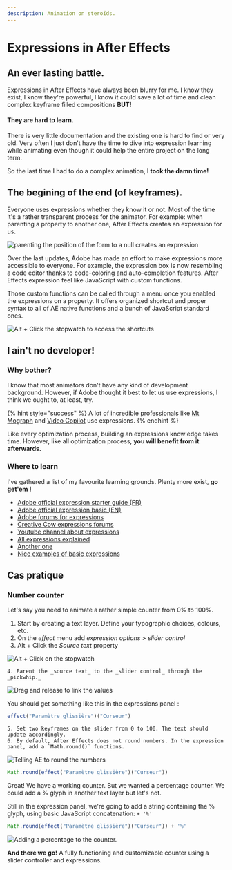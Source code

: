 ```yaml
---
description: Animation on steroïds.
---
```


# Expressions in After Effects

## An ever lasting battle.

Expressions in After Effects have always been blurry for me. I know they exist, I know they're powerful, I know it could save a lot of time and clean complex keyframe filled compositions **BUT!** 

#### They are hard to learn.

There is very little documentation and the existing one is hard to find or very old. Very often I just don't have the time to dive into expression learning while animating even though it could help the entire project on the long term.

So the last time I had to do a complex animation, **I took the damn time!**

## The begining of the end \(of keyframes\).

Everyone uses expressions whether they know it or not. Most of the time it's a rather transparent process for the animator. For example: when parenting a property to another one, After Effects creates an expression for us.

![parenting the position of the form to a null creates an expression](../.gitbook/assets/basic-expression.jpg)

Over the last updates, Adobe has made an effort to make expressions more accessible to everyone. For example, the expression box is now resembling a code editor thanks to code-coloring and auto-completion features. After Effects expression feel like JavaScript with custom functions.

Those custom functions can be called through a menu once you enabled the expressions on a property. It offers organized shortcut and proper syntax to all of AE native functions and a bunch of JavaScript standard ones.

![Alt + Click the stopwatch to access the shortcuts](../.gitbook/assets/shortcut.jpg)

## I ain't no developer!

### Why bother?

I know that most animators don't have any kind of development background. However, if Adobe thought it best to let us use expressions, I think we ought to, at least, try.

{% hint style="success" %}
A lot of incredible professionals like [Mt Mograph](https://www.mtmograph.com/) and [Video Copilot](https://videocopilot.net/) use expressions.
{% endhint %}

Like every optimization process, building an expressions knowledge takes time. However, like all optimization process, **you will benefit from it afterwards.**

### **Where to learn**

I've gathered a list of my favourite learning grounds. Plenty more exist, **go get'em !**

* [Adobe official expression starter guide \(FR\)](https://helpx.adobe.com/fr/after-effects/using/expression-language-reference.html)
* [Adobe official expression basic \(EN\)](https://helpx.adobe.com/after-effects/using/expression-basics.html)
* [Adobe forums for expressions](https://forums.adobe.com/community/aftereffects_general_discussion/aftereffects_expressions)
* [Creative Cow expressions forums](https://forums.creativecow.net/docs/forums/viewforum.php?tablename=adobe_after_effects_expressions&page=1)
* [Youtube channel about expressions](https://www.youtube.com/playlist?list=PLvr5U5ZSt6IzHyvSL9fo0M9NRPsTvra31)
* [All expressions explained](http://aescript.jecool.net/reference/)
* [Another one](http://expressions.aenhancers.com/index.html)
* [Nice examples of basic expressions](https://www.schoolofmotion.com/tutorials/amazing-expressions-in-after-effects)

## Cas pratique

### Number counter

Let's say you need to animate a rather simple counter from 0% to 100%.

1. Start by creating a text layer. Define your typographic choices, colours, etc.
2. On the _effect_ menu add _expression options_ &gt; _slider control_
3. Alt + Click the _Source text_ property

![Alt + Click on the stopwatch](../.gitbook/assets/alt-counter.gif)

    4. Parent the _source text_ to the _slider control_ through the _pickwhip._

![Drag and release to link the values](../.gitbook/assets/pickwhip.gif)

You should get something like this in the expressions panel :

```javascript
effect("Paramètre glissière")("Curseur")​
```

    5. Set two keyframes on the slider from 0 to 100. The text should update accordingly.  
    6. By default, After Effects does not round numbers. In the expression panel, add a `Math.round()` functions.

![Telling AE to round the numbers](../.gitbook/assets/round.gif)

```javascript
Math.round(effect("Paramètre glissière")("Curseur"))​
```

Great! We have a working counter. But we wanted a percentage counter. We could add a % glyph in another text layer but let's not.

Still in the expression panel, we're going to add a string containing the % glyph, using basic JavaScript concatenation: `+ '%'`

```javascript
Math.round(effect("Paramètre glissière")("Curseur")) + '%'​
```

![Adding a percentage to the counter.](../.gitbook/assets/percent.gif)

**And there we go!** A fully functioning and customizable counter using a slider controller and expressions.

